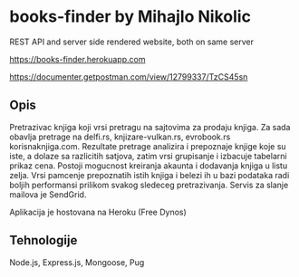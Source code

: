 # books-finder by Mihajlo Nikolic

REST API and server side rendered website, both on same server

https://books-finder.herokuapp.com

https://documenter.getpostman.com/view/12799337/TzCS45sn

## Opis

Pretrazivac knjiga koji vrsi pretragu na sajtovima za prodaju knjiga. Za sada obavlja pretrage na delfi.rs, knjizare-vulkan.rs, evrobook.rs korisnaknjiga.com. Rezultate pretrage analizira i prepoznaje knjige koje su iste, a dolaze sa razlicitih satjova, zatim vrsi grupisanje i izbacuje tabelarni prikaz cena. Postoji mogucnost kreiranja akaunta i dodavanja knjiga u listu zelja. Vrsi pamcenje prepoznatih istih knjiga i belezi ih u bazi podataka radi boljih performansi prilikom svakog sledeceg pretrazivanja. Servis za slanje mailova je SendGrid.

Aplikacija je hostovana na Heroku (Free Dynos)

## Tehnologije

Node.js, Express.js, Mongoose, Pug
